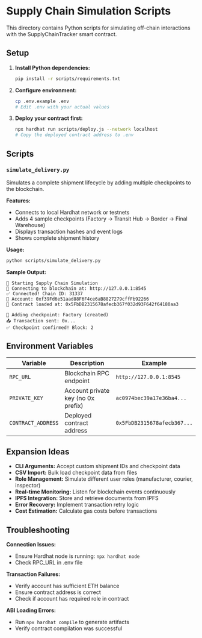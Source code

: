 # Supply Chain Simulation Scripts

This directory contains Python scripts for simulating off-chain interactions with the SupplyChainTracker smart contract.

## Setup

1. **Install Python dependencies:**
   ```bash
   pip install -r scripts/requirements.txt
   ```

2. **Configure environment:**
   ```bash
   cp .env.example .env
   # Edit .env with your actual values
   ```

3. **Deploy your contract first:**
   ```bash
   npx hardhat run scripts/deploy.js --network localhost
   # Copy the deployed contract address to .env
   ```

## Scripts

### `simulate_delivery.py`
Simulates a complete shipment lifecycle by adding multiple checkpoints to the blockchain.

**Features:**
- Connects to local Hardhat network or testnets
- Adds 4 sample checkpoints (Factory → Transit Hub → Border → Final Warehouse)
- Displays transaction hashes and event logs
- Shows complete shipment history

**Usage:**
```bash
python scripts/simulate_delivery.py
```

**Sample Output:**
```
🚀 Starting Supply Chain Simulation
🔗 Connecting to blockchain at: http://127.0.0.1:8545
✅ Connected! Chain ID: 31337
🔑 Account: 0xf39Fd6e51aad88F6F4ce6aB8827279cffFb92266
📄 Contract loaded at: 0x5FbDB2315678afecb367f032d93F642f64180aa3

📍 Adding checkpoint: Factory (created)
📤 Transaction sent: 0x...
✅ Checkpoint confirmed! Block: 2
```

## Environment Variables

| Variable | Description | Example |
|----------|-------------|---------|
| `RPC_URL` | Blockchain RPC endpoint | `http://127.0.0.1:8545` |
| `PRIVATE_KEY` | Account private key (no 0x prefix) | `ac0974bec39a17e36ba4...` |
| `CONTRACT_ADDRESS` | Deployed contract address | `0x5FbDB2315678afecb367...` |

## Expansion Ideas

- **CLI Arguments:** Accept custom shipment IDs and checkpoint data
- **CSV Import:** Bulk load checkpoint data from files
- **Role Management:** Simulate different user roles (manufacturer, courier, inspector)
- **Real-time Monitoring:** Listen for blockchain events continuously
- **IPFS Integration:** Store and retrieve documents from IPFS
- **Error Recovery:** Implement transaction retry logic
- **Cost Estimation:** Calculate gas costs before transactions

## Troubleshooting

**Connection Issues:**
- Ensure Hardhat node is running: `npx hardhat node`
- Check RPC_URL in .env file

**Transaction Failures:**
- Verify account has sufficient ETH balance
- Ensure contract address is correct
- Check if account has required role in contract

**ABI Loading Errors:**
- Run `npx hardhat compile` to generate artifacts
- Verify contract compilation was successful 